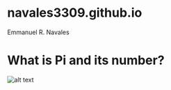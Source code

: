 # navales3309.github.io
Emmanuel R. Navales
# What is Pi and its number?
![alt text](https://static.scientificamerican.com/sciam/cache/file/136B824E-D306-4855-AF5EC22E68ACC4D8_source.jpg?w=1200)
